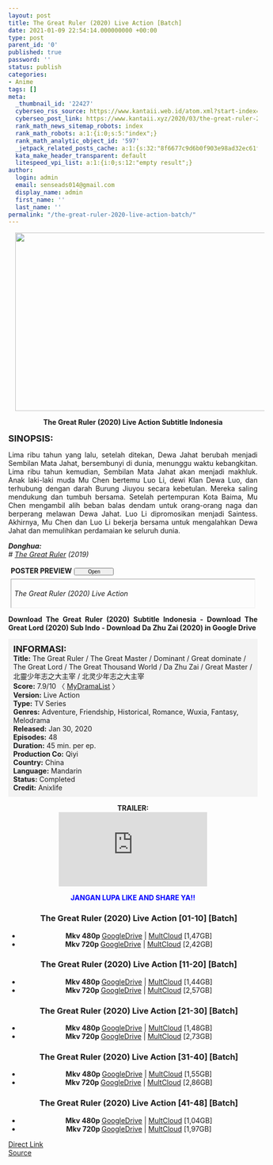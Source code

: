 ```yaml
---
layout: post
title: The Great Ruler (2020) Live Action [Batch]
date: 2021-01-09 22:54:14.000000000 +00:00
type: post
parent_id: '0'
published: true
password: ''
status: publish
categories:
- Anime
tags: []
meta:
  _thumbnail_id: '22427'
  cyberseo_rss_source: https://www.kantaii.web.id/atom.xml?start-index=1&max-results=150
  cyberseo_post_link: https://www.kantaii.xyz/2020/03/the-great-ruler-2020-live-action.html
  rank_math_news_sitemap_robots: index
  rank_math_robots: a:1:{i:0;s:5:"index";}
  rank_math_analytic_object_id: '597'
  _jetpack_related_posts_cache: a:1:{s:32:"8f6677c9d6b0f903e98ad32ec61f8deb";a:2:{s:7:"expires";i:1657910818;s:7:"payload";a:0:{}}}
  kata_make_header_transparent: default
  litespeed_vpi_list: a:1:{i:0;s:12:"empty result";}
author:
  login: admin
  email: senseads014@gmail.com
  display_name: admin
  first_name: ''
  last_name: ''
permalink: "/the-great-ruler-2020-live-action-batch/"
---
```

<div class="separator" style="clear: both; text-align: center;"><a href="https://1.bp.blogspot.com/-4K0Ih-GR60Y/XnFY60rWdnI/AAAAAAAACR0/nDdsWJxAQksOnwIR3e4zWEk0FyUVtaxRACLcBGAsYHQ/s1600/The%2BGreat%2BRuler%2B2020%2Ba.jpg" style="margin-left: 1em; margin-right: 1em;"><img border="0" data-original-height="576" data-original-width="1024" height="360" src="{{ site.baseurl }}/assets/2021/01/The%2BGreat%2BRuler%2B2020%2Ba.jpg" width="640" /></a></div>
<p>
<div style="text-align: center;"><b>The Great Ruler (2020) Live Action Subtitle Indonesia</b></div>
<p><b><span style="font-size: large;">SINOPSIS:</span></b>
<div style="text-align: justify;">Lima ribu tahun yang lalu, setelah ditekan, Dewa Jahat berubah menjadi Sembilan Mata Jahat, bersembunyi di dunia, menunggu waktu kebangkitan. Lima ribu tahun kemudian, Sembilan Mata Jahat akan menjadi makhluk. Anak laki-laki muda Mu Chen bertemu Luo Li, dewi Klan Dewa Luo, dan terhubung dengan darah Burung Jiuyou secara kebetulan. Mereka saling mendukung dan tumbuh bersama. Setelah pertempuran Kota Baima, Mu Chen mengambil alih beban balas dendam untuk orang-orang naga dan berperang melawan Dewa Jahat. Luo Li dipromosikan menjadi Saintess. Akhirnya, Mu Chen dan Luo Li bekerja bersama untuk mengalahkan Dewa Jahat dan memulihkan perdamaian ke seluruh dunia.</p>
<p><b><i>Donghua:</i></b><br /><i># <a href="http://www.kantaii.web.id/2020/03/the-great-ruler-batch.html" target="_blank" rel="noopener">The Great Ruler</a> (2019)</i></p>
<p><a name="more"></a>
<div>
<div style="margin: 5px;">
<div class="smallfont" style="margin-bottom: 2px;"><span style="font-weight: bold;">POSTER PREVIEW</span><input onclick="if (this.parentNode.parentNode.getElementsByTagName('div')[1].getElementsByTagName('div')[0].style.display != '') { this.parentNode.parentNode.getElementsByTagName('div')[1].getElementsByTagName('div')[0].style.display = ''; this.innerText = ''; this.value = ' Close..'; } else { this.parentNode.parentNode.getElementsByTagName('div')[1].getElementsByTagName('div')[0].style.display = 'none'; this.innerText = ''; this.value = ' Clik Here'; }" style="font-size: 10px; margin: 5px; padding: 0px; width: 80px;" type="button" value="Open" /></div>
<div class="alt2" style="border: 1px inset; margin: 0px; padding: 6px;">
<div style="display: none;">
<div class="separator" style="clear: both; text-align: center;"><a href="https://1.bp.blogspot.com/-EXhdqTGtJSc/XnFbTQavJmI/AAAAAAAACSE/_pzuQyqnveYRjsPSWgWXoyU2ubJyGJ5TgCLcBGAsYHQ/s1600/The%2BGreat%2BRuler%2B2020%2Bb.jpg" style="margin-left: 1em; margin-right: 1em;"><img border="0" data-original-height="1600" data-original-width="901" height="640" src="{{ site.baseurl }}/assets/2021/01/The%2BGreat%2BRuler%2B2020%2Bb.jpg" width="360" /></a></div>
<p>
<div class="separator" style="clear: both; text-align: center;"><a href="https://1.bp.blogspot.com/-YjNaPvub41U/XnFbTVCOsbI/AAAAAAAACSI/96jE3G9sAj08XlOrqqJp-os4GVgweh2XgCLcBGAsYHQ/s1600/The%2BGreat%2BRuler%2B2020%2Bc.jpg" style="margin-left: 1em; margin-right: 1em;"><img border="0" data-original-height="1600" data-original-width="901" height="640" src="{{ site.baseurl }}/assets/2021/01/The%2BGreat%2BRuler%2B2020%2Bc.jpg" width="360" /></a></div>
<p>
<div class="separator" style="clear: both; text-align: center;"><a href="https://1.bp.blogspot.com/-_Z32arIdnYg/XnFbTC6fXxI/AAAAAAAACSA/hifzX5zrgRIUfeuLuieTElBdVoADDu9qACLcBGAsYHQ/s1600/The%2BGreat%2BRuler%2B2020%2Bd.jpeg" style="margin-left: 1em; margin-right: 1em;"><img border="0" data-original-height="1223" data-original-width="687" height="640" src="{{ site.baseurl }}/assets/2021/01/The%2BGreat%2BRuler%2B2020%2Bd.jpeg" width="358" /></a></div>
<p>
<div class="separator" style="clear: both; text-align: center;"><a href="https://1.bp.blogspot.com/-Xjf7WRbEztk/XnFbUFh2kUI/AAAAAAAACSM/lXxYJN65-awGumG5q7R-CA0MTNQFsgFhACLcBGAsYHQ/s1600/The%2BGreat%2BRuler%2B2020%2Be.jpg" style="margin-left: 1em; margin-right: 1em;"><img border="0" data-original-height="1600" data-original-width="901" height="640" src="{{ site.baseurl }}/assets/2021/01/The%2BGreat%2BRuler%2B2020%2Be.jpg" width="360" /></a></div>
<p>
<div class="separator" style="clear: both; text-align: center;"><a href="https://1.bp.blogspot.com/-_iQQK6rek-g/XnFbUgh2O0I/AAAAAAAACSQ/IF-88z64K8svfp1887AvGa6gK5M5dI5HgCLcBGAsYHQ/s1600/The%2BGreat%2BRuler%2B2020%2Bf.jpg" style="margin-left: 1em; margin-right: 1em;"><img border="0" data-original-height="1600" data-original-width="901" height="640" src="{{ site.baseurl }}/assets/2021/01/The%2BGreat%2BRuler%2B2020%2Bf.jpg" width="360" /></a></div>
<p>
<div class="separator" style="clear: both; text-align: center;"><a href="https://1.bp.blogspot.com/-C26c5fCE4QU/XnFbU2XV1II/AAAAAAAACSU/77-4_VaiESgHi3N6KyFwIR4G9JSTABXqACLcBGAsYHQ/s1600/The%2BGreat%2BRuler%2B2020%2Bg.jpg" style="margin-left: 1em; margin-right: 1em;"><img border="0" data-original-height="576" data-original-width="1024" height="360" src="{{ site.baseurl }}/assets/2021/01/The%2BGreat%2BRuler%2B2020%2Bg.jpg" width="640" /></a></div>
</div>
<p><em>The Great Ruler (2020) Live Action</em></div>
</div>
</div>
<p><b>Download The Great Ruler (2020) Subtitle Indonesia - Download The Great Lord (2020) Sub Indo - Download Da Zhu Zai (2020) in Google Drive</b></div>
<p>
<div style="background-color: #f3f3f3; padding: 10px; text-align: left;"><b><span style="font-size: large;">INFORMASI:</span></b><br /><b>Title:</b> The Great Ruler / The Great Master / Dominant / Great dominate / The Great Lord / The Great Thousand World / Da Zhu Zai / Great Master / 北靈少年志之大主宰 / 北灵少年志之大主宰<br /><b>Score:</b> 7.9/10 〈 <a href="https://mydramalist.com/28560-the-great-ruler" target="_blank" rel="noopener">MyDramaList</a> 〉<br /><b>Version:</b> Live Action<br /><b>Type:</b> TV Series<br /><b>Genres:</b> Adventure, Friendship, Historical, Romance, Wuxia, Fantasy, Melodrama<br /><b>Released:</b> Jan 30, 2020<br /><b>Episodes:</b> 48<br /><b>Duration:</b> 45 min. per ep.<br /><b>Production Co:</b> Qiyi<br /><b>Country:</b> China<br /><b>Language:</b> Mandarin<br /><b>Status:</b> Completed<br /><b>Credit:</b> Anixlife</div>
<p>
<div style="text-align: center;"><b>TRAILER:</b></div>
<div style="text-align: center;"></div>
<div class="videoyoutube">
<div class="video-responsive">
<div style="text-align: center;"><iframe allowfullscreen="1" class="embedded-video-large" frameborder="0" src="https://www.youtube.com/embed/mmrJ4WQ73Qs?rel=0"></iframe></div>
</div>
</div>
<p>
<div style="text-align: center;"><b><span style="color: blue;">JANGAN LUPA LIKE AND SHARE YA!!</span></b>
<div class="dl">
<ul />
<h3 style="text-align: center;">The Great Ruler (2020) Live Action [01-10] [Batch]</h3>
<li style="text-align: center;"><b>Mkv 480p </b><a href="https://semawur.com/90WjWxXPmNZN" target="_blank" rel="noopener">GoogleDrive</a> | <a href="https://semawur.com/18gPcF2j" target="_blank" rel="noopener">MultCloud</a> [1,47GB]</li>
<li style="text-align: center;"><b>Mkv 720p </b><a href="https://semawur.com/QKgAnV" target="_blank" rel="noopener">GoogleDrive</a> | <a href="https://semawur.com/973XnFLhp" target="_blank" rel="noopener">MultCloud</a> [2,42GB]</li>
</div>
<div class="dl">
<ul />
<h3 style="text-align: center;">The Great Ruler (2020) Live Action [11-20] [Batch]</h3>
<li style="text-align: center;"><b>Mkv 480p </b><a href="https://semawur.com/RwKHb" target="_blank" rel="noopener">GoogleDrive</a> | <a href="https://semawur.com/G3f7sSyx" target="_blank" rel="noopener">MultCloud</a> [1,44GB]</li>
<li style="text-align: center;"><b>Mkv 720p </b><a href="https://semawur.com/8BRDL" target="_blank" rel="noopener">GoogleDrive</a> | <a href="https://semawur.com/HBBteLzEw" target="_blank" rel="noopener">MultCloud</a> [2,57GB]</li>
</div>
<div class="dl">
<ul />
<h3 style="text-align: center;">The Great Ruler (2020) Live Action [21-30] [Batch]</h3>
<li style="text-align: center;"><b>Mkv 480p </b><a href="https://apk.miuiku.com/fuPDJ1UQj" target="_blank" rel="noopener">GoogleDrive</a> | <a href="https://semawur.com/qAhHOGi" target="_blank" rel="noopener">MultCloud</a> [1,48GB]</li>
<li style="text-align: center;"><b>Mkv 720p </b><a href="https://apk.miuiku.com/XbZLbuuNG8" target="_blank" rel="noopener">GoogleDrive</a> | <a href="https://semawur.com/RNpYVv9DRPTb" target="_blank" rel="noopener">MultCloud</a> [2,73GB]</li>
</div>
<div class="dl">
<ul />
<h3 style="text-align: center;">The Great Ruler (2020) Live Action [31-40] [Batch]</h3>
<li style="text-align: center;"><b>Mkv 480p </b><a href="https://apk.miuiku.com/NKuQQlOteN" target="_blank" rel="noopener">GoogleDrive</a> | <a href="https://semawur.com/xvSdm15dfm1L" target="_blank" rel="noopener">MultCloud</a> [1,55GB]</li>
<li style="text-align: center;"><b>Mkv 720p </b><a href="https://apk.miuiku.com/ASDOw3YOnU" target="_blank" rel="noopener">GoogleDrive</a> | <a href="https://semawur.com/yHH22" target="_blank" rel="noopener">MultCloud</a> [2,86GB]</li>
</div>
<div class="dl">
<ul />
<h3 style="text-align: center;">The Great Ruler (2020) Live Action [41-48] [Batch]</h3>
<li style="text-align: center;"><b>Mkv 480p </b><a href="https://semawur.com/tePyy81vX1T" target="_blank" rel="noopener">GoogleDrive</a> | <a href="https://semawur.com/T3birh" target="_blank" rel="noopener">MultCloud</a> [1,04GB]</li>
<li style="text-align: center;"><b>Mkv 720p </b><a href="https://semawur.com/4kjVJYNLzIA" target="_blank" rel="noopener">GoogleDrive</a> | <a href="https://semawur.com/SS7elBgUl9" target="_blank" rel="noopener">MultCloud</a> [1,97GB]</li>
</div>
</div>
<link rel="stylesheet" href="https://cdnjs.cloudflare.com/ajax/libs/font-awesome/4.7.0/css/font-awesome.min.css" />
<div class="divbtn"> <a href="https://handymansurrender.com/fihup8buzv?key=94550f7ce39444073321dde3b8782f97" class="btn"><i class="fa fa-download"></i> Direct Link</a> <br /><a href="https://www.kantaii.xyz/2020/03/the-great-ruler-2020-live-action.html">Source</a> </div>
